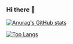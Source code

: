 ### Hi there 👋

[![Anurag's GitHub stats](https://github-readme-stats.vercel.app/api?username=Itaru-furukawa&count_private=true&show_icons=true&theme=tokyonight)](https://github.com/anuraghazra/github-readme-stats)

[![Top Langs](https://github-readme-stats.vercel.app/api/top-langs/?username=Itaru-furukawa&theme=tokyonight&langs_count=8)](https://github.com/anuraghazra/github-readme-stats)

<!--
**Itaru-furukawa/Itaru-furukawa** is a ✨ _special_ ✨ repository because its `README.md` (this file) appears on your GitHub profile.

Here are some ideas to get you started:

- 🔭 I’m currently working on ...
- 🌱 I’m currently learning ...
- 👯 I’m looking to collaborate on ...
- 🤔 I’m looking for help with ...
- 💬 Ask me about ...
- 📫 How to reach me: ...
- 😄 Pronouns: ...
- ⚡ Fun fact: ...
-->
